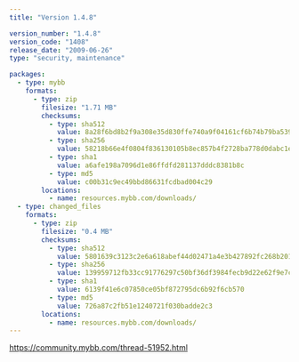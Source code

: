 ```yaml
---
title: "Version 1.4.8"

version_number: "1.4.8"
version_code: "1408"
release_date: "2009-06-26"
type: "security, maintenance"

packages:
  - type: mybb
    formats:
      - type: zip
        filesize: "1.71 MB"
        checksums:
          - type: sha512
            value: 8a28f6bd8b2f9a308e35d830ffe740a9f04161cf6b74b79ba53904f43f531213e05dcfc49ba74e3d8b4eb10ea8ccf7346dca58ce6946a71b699e9da10e3ffb40
          - type: sha256
            value: 58218b66e4f0804f836130105b8ec857b4f2728ba778d0dabc1efa53f268936a
          - type: sha1
            value: a6afe198a7096d1e86ffdfd281137dddc8381b8c
          - type: md5
            value: c00b31c9ec49bbd86631fcdbad004c29
        locations:
          - name: resources.mybb.com/downloads/
  - type: changed_files
    formats:
      - type: zip
        filesize: "0.4 MB"
        checksums:
          - type: sha512
            value: 5801639c3123c2e6a618abef44d02471a4e3b427892fc268b2016e813999dec3f38e8c5f2a475348e50c13734635721788e19b65d0a68fc68462d197c009aab5
          - type: sha256
            value: 139959712fb33cc91776297c50bf36df3984fecb9d22e62f9e7c2303b6782443
          - type: sha1
            value: 6139f41e6c07850ce05bf872795dc6b92f6cb570
          - type: md5
            value: 726a87c2fb51e1240721f030badde2c3
        locations:
          - name: resources.mybb.com/downloads/
---
```


<https://community.mybb.com/thread-51952.html>
